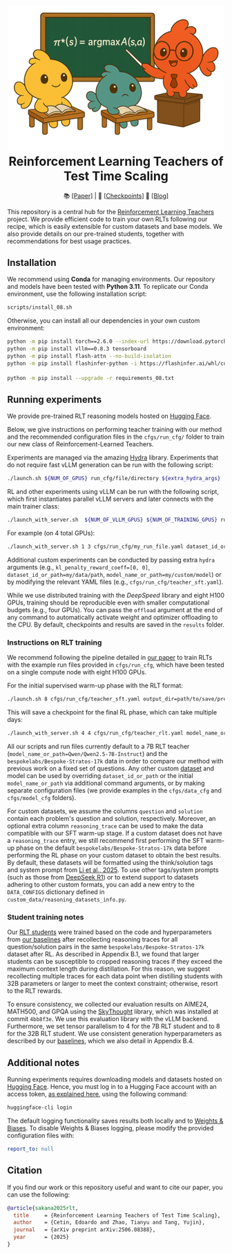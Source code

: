 <h1 align="center">
  <a href="https://github.com/SakanaAI/RLT/">
<img src="figures/logo_transparent.png" width="600" /></a><br>
<b>Reinforcement Learning Teachers of Test Time Scaling</b><br>
</h1>

<p align="center">
  📚 <a href="https://arxiv.org/abs/2506.08388">[Paper]</a> |
  🤗 <a href="https://huggingface.co/collections/SakanaAI/reinforcement-learning-teachers-6853ed251c99aa3da2228ada">[Checkpoints]</a>
  🐠 <a href="https://sakana.ai/blog/">[Blog]</a>
</p>


This repository is a central hub for the [Reinforcement Learning Teachers](https://arxiv.org/abs/2506.08388) project. We provide efficient code to train your own RLTs following our recipe, which is easily extensible for custom datasets and base models. We also provide details on our pre-trained students, together with recommendations for best usage practices.

## Installation

We recommend using **Conda** for managing environments. Our repository and models have been tested with **Python 3.11**. To replicate our Conda environment, use the following installation script:

```sh
scripts/install_08.sh
```

Otherwise, you can install all our dependencies in your own custom environment:

```sh
python -m pip install torch==2.6.0 --index-url https://download.pytorch.org/whl/cu124
python -m pip install vllm==0.8.3 tensorboard
python -m pip install flash-attn --no-build-isolation
python -m pip install flashinfer-python -i https://flashinfer.ai/whl/cu124/torch2.6/

python -m pip install --upgrade -r requirements_08.txt
```

## Running experiments

We provide pre-trained RLT reasoning models hosted on [Hugging Face](https://huggingface.co/collections/SakanaAI/reinforcement-learning-teachers-6853ed251c99aa3da2228ada).

Below, we give instructions on performing teacher training with our method and the recommended configuration files in the `cfgs/run_cfg/` folder to train our new class of Reinforcement-Learned Teachers.

Experiments are managed via the amazing [Hydra](https://hydra.cc/) library. Experiments that do not require fast vLLM generation can be run with the following script:

```sh
./launch.sh ${NUM_OF_GPUS} run_cfg/file/directory ${extra_hydra_args}
```

RL and other experiments using vLLM can be run with the following script, which first instantiates parallel vLLM servers and later connects with the main trainer class:

```sh
./launch_with_server.sh  ${NUM_OF_VLLM_GPUS} ${NUM_OF_TRAINING_GPUS} run_cfg/file/directory ${extra_hydra_args}
```

For example (on 4 total GPUs):

```sh
./launch_with_server.sh 1 3 cfgs/run_cfg/my_run_file.yaml dataset_id_or_path=my/data/path learning_rate=0.0001 ...
```

Additional custom experiments can be conducted by passing extra `hydra` arguments (e.g., `kl_penalty_reward_coeff=[0, 0]`, `dataset_id_or_path=my/data/path`, `model_name_or_path=my/custom/model`) or by modifying the relevant YAML files (e.g., `cfgs/run_cfg/teacher_sft.yaml`).

While we use distributed training with the *DeepSpeed* library and eight H100 GPUs, training should be reproducible even with smaller computational budgets (e.g., four GPUs). You can pass the `offload` argument at the end of any command to automatically activate weight and optimizer offloading to the CPU. By default, checkpoints and results are saved in the `results` folder.

### Instructions on RLT training

We recommend following the pipeline detailed in [our paper](https://arxiv.org/abs/2506.08388) to train RLTs with the example run files provided in `cfgs/run_cfg`, which have been tested on a single compute node with eight H100 GPUs.

For the initial supervised warm-up phase with the RLT format:

```sh
./launch.sh 8 cfgs/run_cfg/teacher_sft.yaml output_dir=path/to/save/pre_rl_model ${extra_hydra_args}
```

This will save a checkpoint for the final RL phase, which can take multiple days:

```sh
./launch_with_server.sh 4 4 cfgs/run_cfg/teacher_rlt.yaml model_name_or_path=path/of/saved/pre_rl_model results_dir=path/to/save/rlt_model ${extra_hydra_args}
```

All our scripts and run files currently default to a 7B RLT teacher (`model_name_or_path=Qwen/Qwen2.5-7B-Instruct`) and the `bespokelabs/Bespoke-Stratos-17k` data in order to compare our method with previous work on a fixed set of questions. Any other custom [dataset](https://huggingface.co/docs/datasets/index) and model can be used by overriding `dataset_id_or_path` or the initial `model_name_or_path` via additional command arguments, or by making separate configuration files (we provide examples in the `cfgs/data_cfg` and `cfgs/model_cfg` folders).

For custom datasets, we assume the columns `question` and `solution` contain each problem's question and solution, respectively. Moreover, an optional extra column `reasoning_trace` can be used to make the data compatible with our SFT warm-up stage. If a custom dataset does not have a `reasoning_trace` entry, we still recommend first performing the SFT warm-up phase on the default `bespokelabs/Bespoke-Stratos-17k` data before performing the RL phase on your custom dataset to obtain the best results. By default, these datasets will be formatted using the think/solution tags and system prompt from [Li et al., 2025](https://arxiv.org/abs/2502.07374). To use other tags/system prompts (such as those from [DeepSeek R1](https://github.com/deepseek-ai/DeepSeek-R1/blob/main/DeepSeek_R1.pdf)) or to extend support to datasets adhering to other custom formats, you can add a new entry to the `DATA_CONFIGS` dictionary defined in `custom_data/reasoning_datasets_info.py`.

### Student training notes

Our [RLT students](https://huggingface.co/collections/SakanaAI/reinforcement-learning-teachers-6853ed251c99aa3da2228ada) were trained based on the code and hyperparameters from [our baselines](https://github.com/NovaSky-AI/SkyThought/tree/main/skythought/train) after recollecting reasoning traces for all question/solution pairs in the same `bespokelabs/Bespoke-Stratos-17k` dataset after RL. As described in Appendix B.1, we found that larger students can be susceptible to cropped reasoning traces if they exceed the maximum context length during distillation. For this reason, we suggest recollecting multiple traces for each data point when distilling students with 32B parameters or larger to meet the context constraint; otherwise, resort to the RLT rewards.

To ensure consistency, we collected our evaluation results on AIME24, MATH500, and GPQA using the [SkyThought](https://github.com/NovaSky-AI/SkyThought) library, which was installed at commit `4bb8f3e`. We use this evaluation library with the vLLM backend. Furthermore, we set tensor parallelism to 4 for the 7B RLT student and to 8 for the 32B RLT student. We use consistent generation hyperparameters as described by our [baselines](https://github.com/NovaSky-AI/SkyThought), which we also detail in Appendix B.4.

## Additional notes

Running experiments requires downloading models and datasets hosted on [Hugging Face](https://huggingface.co/). Hence, you must log in to a Hugging Face account with an access token, [as explained here](https://huggingface.co/docs/hub/security-tokens), using the following command:

```sh
huggingface-cli login
```

The default logging functionality saves results both locally and to [Weights & Biases](https://wandb.ai/). To disable Weights & Biases logging, please modify the provided configuration files with:

```yaml
report_to: null
```

## Citation

If you find our work or this repository useful and want to cite our paper, you can use the following:

```bibtex
@article{sakana2025rlt,
  title     = {Reinforcement Learning Teachers of Test Time Scaling},
  author    = {Cetin, Edoardo and Zhao, Tianyu and Tang, Yujin},
  journal   = {arXiv preprint arXiv:2506.08388},
  year      = {2025}
}
```
